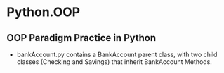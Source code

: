 # Python.OOP
## OOP Paradigm Practice in Python
- bankAccount.py contains a BankAccount parent class, with two child classes (Checking and Savings) that inherit BankAccount Methods.
